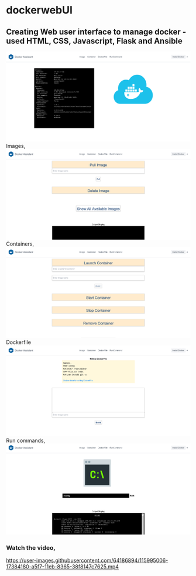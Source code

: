# dockerwebUI
## Creating Web user interface to manage docker - used HTML, CSS, Javascript, Flask and Ansible

![](docker0.png)
Images,
![](docker1.png)
Containers,
![](docker2.png)
Dockerfile
![](docker3.png)
Run commands,
![](docker4.png)

### Watch the video,

https://user-images.githubusercontent.com/64186894/115995006-17384180-a5f7-11eb-8365-38f8147c7625.mp4

